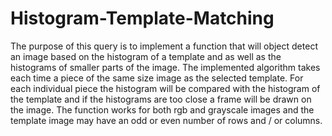 # Histogram-Template-Matching

The purpose of this query is to implement a function that will object detect an image based on the histogram of a template and as well as the histograms of smaller parts of the image. The implemented algorithm takes each time a piece of the same size image as the selected template. For each individual piece the histogram will be compared with the histogram of the template and if the histograms are too close a frame will be drawn on the image.
The function works for both rgb and grayscale images and the template image may have an odd or even number of rows and / or columns.
